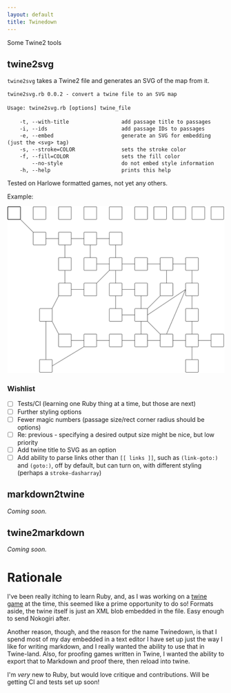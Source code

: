 ```yaml
---
layout: default
title: Twinedown
---
```


Some Twine2 tools

## twine2svg

`twine2svg` takes a Twine2 file and generates an SVG of the map from it.

```
twine2svg.rb 0.0.2 - convert a twine file to an SVG map

Usage: twine2svg.rb [options] twine_file

    -t, --with-title                 add passage title to passages
    -i, --ids                        add passage IDs to passages
    -e, --embed                      generate an SVG for embedding (just the <svg> tag)
    -s, --stroke=COLOR               sets the stroke color
    -f, --fill=COLOR                 sets the fill color
        --no-style                   do not embed style information
    -h, --help                       prints this help
```

Tested on Harlowe formatted games, not yet any others.

Example:

![Twine SVG](example.png)

### Wishlist

* [ ] Tests/CI (learning one Ruby thing at a time, but those are next)
* [ ] Further styling options
* [ ] Fewer magic numbers (passage size/rect corner radius should be options)
* [ ] Re: previous - specifying a desired output size might be nice, but low priority
* [ ] Add twine title to SVG as an option
* [ ] Add ability to parse links other than `[[ links ]]`, such as `(link-goto:)` and `(goto:)`, off by default, but can turn on, with different styling (perhaps a `stroke-dasharray`)

## markdown2twine

*Coming soon.*

## twine2markdown

*Coming soon.*

# Rationale

I've been really itching to learn Ruby, and, as I was working on a [twine game](http://post-self.io/entry/gallery-exhibition) at the time, this seemed like a prime opportunity to do so! Formats aside, the twine itself is just an XML blob embedded in the file. Easy enough to send Nokogiri after.

Another reason, though, and the reason for the name Twinedown, is that I spend most of my day embedded in a text editor I have set up just the way I like for writing markdown, and I really wanted the ability to use that in Twine-land. Also, for proofing games written in Twine, I wanted the ability to export that to Markdown and proof there, then reload into twine.

I'm *very* new to Ruby, but would love critique and contributions. Will be getting CI and tests set up soon!
